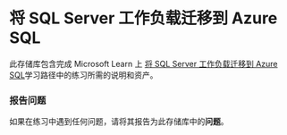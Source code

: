 # 将 SQL Server 工作负载迁移到 Azure SQL

此存储库包含完成 Microsoft Learn 上 [将 SQL Server 工作负载迁移到 Azure SQL](https://learn.microsoft.com/training/paths/migrate-sql-workloads-azure/)学习路径中的练习所需的说明和资产。

### 报告问题

如果在练习中遇到任何问题，请将其报告为此存储库中的**问题**。